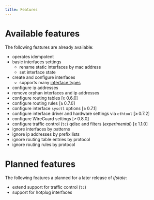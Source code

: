 ```yaml
---
title: Features
---
```


# Available features

The following features are already available:

- operates idempotent
- basic interfaces settings
  - rename static interfaces by mac address
  - set interface state
- create and configure interfaces
  - supports many [interface types](schema/#interfaces_items_link)
- configure ip addresses
- remove orphan interfaces and ip addresses
- configure routing tables [≥ 0.6.0]
- configure routing rules [≥ 0.7.0]
- configure interface `sysctl` options [≥ 0.7.1]
- configure interface driver and hardware settings via `ethtool` [≥ 0.7.2]
- configure WireGuard settings [≥ 0.8.0]
- configure traffic control (`tc`) qdisc and filters (*experimental*) [≥ 1.1.0]
- ignore interfaces by patterns
- ignore ip addresses by prefix lists
- ignore routing table entries by protocol
- ignore routing rules by protocol


# Planned features

The following features a planned for a later release of *ifstate*:

- extend support for traffic control (`tc`)
- support for hotplug interfaces
